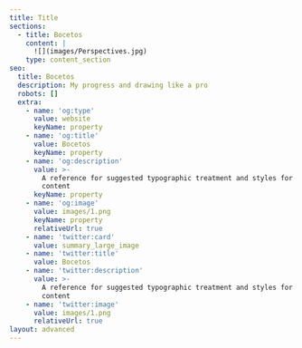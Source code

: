 ```yaml
---
title: Title
sections:
  - title: Bocetos
    content: |
      ![](images/Perspectives.jpg)
    type: content_section
seo:
  title: Bocetos
  description: My progress and drawing like a pro
  robots: []
  extra:
    - name: 'og:type'
      value: website
      keyName: property
    - name: 'og:title'
      value: Bocetos
      keyName: property
    - name: 'og:description'
      value: >-
        A reference for suggested typographic treatment and styles for your
        content
      keyName: property
    - name: 'og:image'
      value: images/1.png
      keyName: property
      relativeUrl: true
    - name: 'twitter:card'
      value: summary_large_image
    - name: 'twitter:title'
      value: Bocetos
    - name: 'twitter:description'
      value: >-
        A reference for suggested typographic treatment and styles for your
        content
    - name: 'twitter:image'
      value: images/1.png
      relativeUrl: true
layout: advanced
---
```

